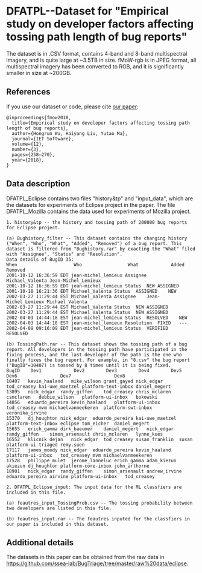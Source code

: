 # DFATPL--Dataset for "Empirical study on developer factors affecting tossing path length of bug reports"

The dataset is in .CSV format, contains 4-band and 8-band multispectral imagery, and is quite large at ~3.5TB in size. fMoW-rgb is in JPEG format, all multispectral imagery has been converted to RGB, and it is significantly smaller in size at ~200GB.


## References

If you use our dataset or code, please cite [our paper](http://digital-library.theiet.org/content/journals/10.1049/iet-sen.2017.0159):

```
@inproceedings{fmow2018,
  title={Empirical study on developer factors affecting tossing path length of bug reports},
  author={Hongrun Wu, Haiyang Liu, Yutao Ma},
  journal={IET Software},
  volume={12},
  number={3},
  pages={258–270},
  year={2018},
}
```

## Data description

DFATPL_Eclipse contains two files "history&tp" and "input_data", which are the datasets for experiments of Eclipse project in the paper. The file DFATPL_Mozilla contains the data used for experiments of Mozilla project.

```
1. history&tp -- the history and tossing path of 200000 bug reports for Eclipse project.

(a) Bughistory_filter -- This dataset contains the changing history ("When", "Who", "What", "Added", "Removed") of a bug report. This dataset is filtered from "Bughistory.rar" by exacting the "What" filed with "Assignee", "Status" and "Resolution".  
Data details of BugID 35:
When	 	 	 	 	 Who	 	 	 	 What	 	 	 Added	 	 	 Removed
2001-10-12 16:36:59 EDT	jean-michel_lemieux	Assignee	Michael_Valenta	Jean-Michel_Lemieux
2001-10-12 16:36:59 EDT	jean-michel_lemieux	Status	NEW	ASSIGNED
2001-10-18 16:21:36 EDT	Michael_Valenta	Status	ASSIGNED	NEW
2002-03-27 11:29:44 EST	Michael_Valenta	Assignee	Jean-Michel_Lemieux	Michael_Valenta
2002-03-27 11:29:44 EST	Michael_Valenta	Status	NEW	ASSIGNED
2002-03-27 11:29:44 EST	Michael_Valenta	Status	NEW	ASSIGNED
2002-04-03 14:44:18 EST	jean-michel_lemieux	Status	RESOLVED	NEW
2002-04-03 14:44:18 EST	jean-michel_lemieux	Resolution	FIXED	---
2002-04-09 09:16:09 EDT	jean-michel_lemieux	Status	VERIFIED	RESOLVED

(b) TossingPath.rar -- This dataset shows the tossing path of a bug report. All developers in the tossing path have participated in the fixing process, and the last developer of the path is the one who finally fixes the bug report. For example, in "8.csv" the bug report ("BugID"=10407) is tossed by 8 times until it is being fixed.  
BugID	 Dev1	 	 	 Dev2 	 	 Dev3 	 	 Dev4 	 	 Dev5 	 	 Dev6 	 	 	 	 Dev7 	 	 	 	 Dev8
10407	kevin_haaland	mike_wilson	grant_gayed	nick_edgar	tod_creasey	kai-uwe_maetzel	platform-text-inbox	daniel_megert
13895	nick_edgar	randy_giffen	tod_creasey	chris_mclaren	csmclaren	debbie_wilson	platform-ui-inbox	bokowski
14856	eduardo_pereira	kevin_haaland	platform-ui-inbox	tod_creasey	mvm	michaelvanmeekeren	platform-swt-inbox	veronika_irvine
15370	dj_houghton	nick_edgar	eduardo_pereira	kai-uwe_maetzel	platform-text-inbox	eclipse	tom_eicher	daniel_megert
15655	erich_gamma	dirk_baeumer	daniel_megert	nick_edgar	randy_giffen	simon_arsenault	chris_mclaren	lynne_kues
16552	klicnik	dejan	nick_edgar	tod_creasey	susan_franklin	susan	platform-ui-triaged	remy.suen
17117	james_moody	nick_edgar	eduardo_pereira	kevin_haaland	platform-ui-inbox	tod_creasey	mvm	michaelvanmeekeren
17528	philippe_mulet	jerome_lanneluc	erich_gamma	adam_kiezun	akiezun	dj_houghton	platform-core-inbox	john_arthorne
18901	nick_edgar	randy_giffen	simon_arsenault	andrew_irvine	eduardo_pereira	airvine	platform-ui-inbox	tod_creasey
```

```
2. DFATPL_Eclipse_input: The input data for the ML classfiers are included in this file. 

(a) feautres_input_TossingProb.csv -- The tossing probability between two developers are listed in this file.

(b) feautres_input.rar -- The feautres inputed for the classfiers in our paper is included in this dataset.
```

## Additional details

The datasets in this paper can be obtained from the raw data in https://github.com/ssea-lab/BugTriage/tree/master/raw%20data/eclipse.
  
